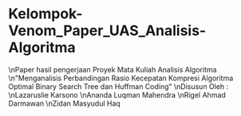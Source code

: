 # Kelompok-Venom_Paper_UAS_Analisis-Algoritma
\nPaper hasil pengerjaan Proyek Mata Kuliah Analisis Algoritma 
\n"Menganalisis Perbandingan Rasio Kecepatan Kompresi Algoritma Optimal Binary Search Tree dan Huffman Coding"
\nDisusun Oleh :
\nLazaruslie Karsono
\nAnanda Luqman Mahendra
\nRigel Ahmad Darmawan
\nZidan Masyudul Haq
